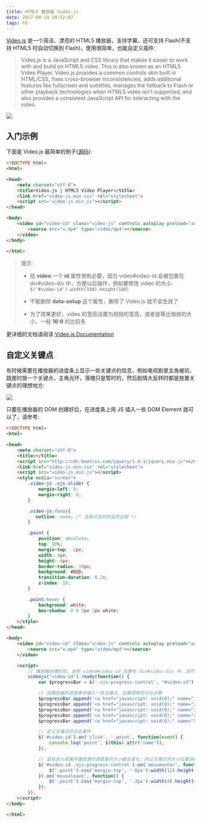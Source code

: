 ```yaml
---
title: HTML5 播放器 Video.js
date: 2017-08-19 18:52:07
tags: FE
---
```


[Video.js](http://www.videojs.com) 是一个简洁、漂亮的 HTML5 播放器，支持字幕，还可支持 Flash(不支持 HTML5 时自动切换到 Flash)，使用很简单，也能自定义插件:

> Video.js is a JavaScript and CSS library that makes it easier to work with and build on HTML5 video. This is also known as an HTML5 Video Player. Video.js provides a common controls skin built in HTML/CSS, fixes cross-browser inconsistencies, adds additional features like fullscreen and subtitles, manages the fallback to Flash or other playback technologies when HTML5 video isn't supported, and also provides a consistent JavaScript API for interacting with the video.

![](/img/fe/video.js.png)

<!--more-->

## 入门示例

下面是 Video.js 最简单的例子([源码](/download/video-js.7z)):

```html
<!DOCTYPE html>
<html>

<head>
    <meta charset="utf-8">
    <title>Video.js | HTML5 Video Player</title>
    <link href="video-js.min.css" rel="stylesheet">
    <script src="video-js.min.js"></script>
</head>

<body>
    <video id="video-id" class="video-js" controls autoplay preload="auto" width="640" height="360" data-setup="">
        <source src="x.mp4" type="video/mp4"></source>
    </video>
</body>

</html>
```

> 提示: 
>
> * 给 **video** 一个 **id** 属性很有必要，因为 video#video-id 会被包裹在 div#video-div 中，方便以后操作，例如要修改 video 的大小: `$('#video-id').width(320).height(180)` 
>
>
> * 不能删除 **data-setup** 这个属性，删除了 Video.js 就不会生效了
> * 为了效果更好，video 的宽高设置为视频的宽高，或者是等比缩放的大小，一般 **16:9** 的比较多

更详细的文档请阅读 [Video.js Documentation](http://docs.videojs.com/index.html)

## 自定义关键点

有时候需要在播放器的进度条上显示一些关键点的信息，例如电视剧里主角被坑、跳崖时放一个关键点，主角光环，落魄只是暂时的，然后剧情大反转时都是放置关键点的理想地方:

![](/img/fe/video.js-point.png)

只要在播放器的 DOM 创建好后，在进度条上用 JS 插入一些 DOM Element 就可以了，请参考:

```html
<!DOCTYPE html>
<html>

<head>
    <meta charset="utf-8">
    <title></title>
    <script src="http://cdn.bootcss.com/jquery/1.9.1/jquery.min.js"></script>
    <link href="video-js.min.css" rel="stylesheet">
    <script src="video-js.min.js"></script>
    <style media="screen">
        .video-js .vjs-slider {
            margin-left: 0;
            margin-right: 0;
        }

        .video-js:focus{
           outline: none; /* 去掉点击时的蓝色边框 */
        }

        .point {
            position: absolute;
            top: 50%;
            margin-top: -2px;
            width: 4px;
            height: 4px;
            border-radius: 10px;
            background: #DDD;
            transition-duration: 0.2s;
            z-index: 10;
        }

        .point:hover {
            background: white;
            box-shadow: 0 0 5px 2px white;
        }
    </style>
</head>

<body>
    <video id="video-id" class="video-js" controls autoplay preload="auto" width="640" height="360" data-setup="">
        <source src="x.mp4" type="video/mp4"></source>
    </video>

    <script>
        // 播放器创建好后，会把 video#video-id 包裹在 div#video-div 中，这时就可以向 div#video-div 中插入新的 DOM element
        videojs("video-id").ready(function() {
            var $progressBar = $('.vjs-progress-control', "#video-id");

            // 向播放器的进度条中插入一些关键点，位置使用百分比计算
            $progressBar.append('<a href="javascript: void(0);" name="1" class="point" style="left: 10%"></a>');
            $progressBar.append('<a href="javascript: void(0);" name="2" class="point" style="left: 30%"></a>');
            $progressBar.append('<a href="javascript: void(0);" name="3" class="point" style="left: 60%"></a>');
            $progressBar.append('<a href="javascript: void(0);" name="4" class="point" style="left: 80%"></a>');
            $progressBar.append('<a href="javascript: void(0);" name="5" class="point" style="left: 90%"></a>');

            // 定义关键点的点击事件
            $('#video-id').on('click', '.point', function(event) {
                console.log('point', $(this).attr('name'));
            });

            // 鼠标进入和离开播放器时进度条的大小都会变化，所以关键点的大小也要进行响应的变化
            $('#video-id .vjs-progress-control').on('mouseenter', function() {
                $('.point').css('margin-top', '-6px').width(12).height(12);
            }).on('mouseleave', function() {
                $('.point').css('margin-top', '-2px').width(4).height(4);
            });
        });
    </script>
</body>

</html>
```

